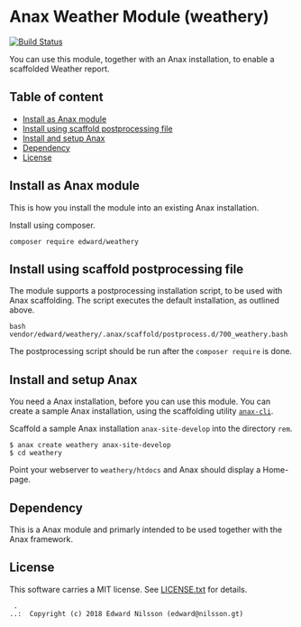 Anax Weather Module (weathery)
==================================

[![Build Status](https://travis-ci.com/Enilsson9/weathery.svg?branch=master)](https://travis-ci.org/Enilsson9/weathery)

You can use this module, together with an Anax installation, to enable a scaffolded Weather report.


Table of content
------------------------------------

* [Install as Anax module](#Install-as-Anax-module)
* [Install using scaffold postprocessing file](#Install-using-scaffold-postprocessing-file)
* [Install and setup Anax](#Install-and-setup-Anax)
* [Dependency](#Dependency)
* [License](#License)



Install as Anax module
------------------------------------

This is how you install the module into an existing Anax installation.

Install using composer.

```
composer require edward/weathery
```


Install using scaffold postprocessing file
------------------------------------

The module supports a postprocessing installation script, to be used with Anax scaffolding. The script executes the default installation, as outlined above.

```text
bash vendor/edward/weathery/.anax/scaffold/postprocess.d/700_weathery.bash
```

The postprocessing script should be run after the `composer require` is done.



Install and setup Anax
------------------------------------

You need a Anax installation, before you can use this module. You can create a sample Anax installation, using the scaffolding utility [`anax-cli`](https://github.com/canax/anax-cli).

Scaffold a sample Anax installation `anax-site-develop` into the directory `rem`.

```
$ anax create weathery anax-site-develop
$ cd weathery
```

Point your webserver to `weathery/htdocs` and Anax should display a Home-page.



Dependency
------------------

This is a Anax module and primarly intended to be used together with the Anax framework.



License
------------------

This software carries a MIT license. See [LICENSE.txt](LICENSE.txt) for details.



```
 .  
..:  Copyright (c) 2018 Edward Nilsson (edward@nilsson.gt)
```
